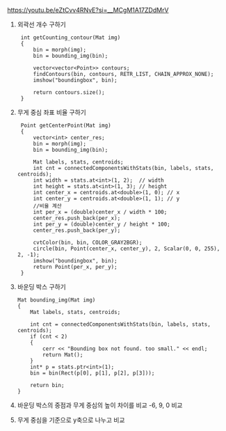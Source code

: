 
https://youtu.be/eZtCvv4RNvE?si=__MCgM1A17ZDdMrV


1. 외곽선 개수 구하기

		int getCounting_contour(Mat img)
		{
			bin = morph(img);
			bin = bounding_img(bin);
		
			vector<vector<Point>> contours;
			findContours(bin, contours, RETR_LIST, CHAIN_APPROX_NONE);
			imshow("boundingbox", bin);
		
			return contours.size();
		}

2. 무게 중심 좌표 비율 구하기

		Point getCenterPoint(Mat img)
		{
			vector<int> center_res;
			bin = morph(img);
			bin = bounding_img(bin);
		
			Mat labels, stats, centroids;
			int cnt = connectedComponentsWithStats(bin, labels, stats, centroids);
			int width = stats.at<int>(1, 2);  // width
			int height = stats.at<int>(1, 3); // height
			int center_x = centroids.at<double>(1, 0); // x
			int center_y = centroids.at<double>(1, 1); // y
			//비율 계산
			int per_x = (double)center_x / width * 100;
			center_res.push_back(per_x);
			int per_y = (double)center_y / height * 100;
			center_res.push_back(per_y);
		
			cvtColor(bin, bin, COLOR_GRAY2BGR);
			circle(bin, Point(center_x, center_y), 2, Scalar(0, 0, 255), 2, -1);
			imshow("boundingbox", bin);
			return Point(per_x, per_y);
		}

 3. 바운딩 박스 구하기

		Mat bounding_img(Mat img)
		{
			Mat labels, stats, centroids;
		
			int cnt = connectedComponentsWithStats(bin, labels, stats, centroids);
			if (cnt < 2)
			{
				cerr << "Bounding box not found. too small." << endl;
				return Mat();
			}
			int* p = stats.ptr<int>(1);
			bin = bin(Rect(p[0], p[1], p[2], p[3]));
		
			return bin;
		}
    
  4. 바운딩 박스의 중점과 무게 중심의 높이 차이를 비교
     -6, 9, 0 비교


  5. 무게 중심을 기준으로 y축으로 나누고 비교
